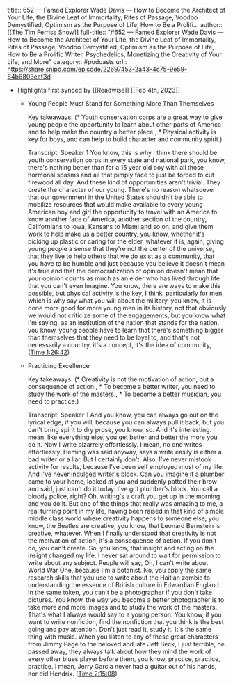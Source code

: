 title:: 652 —  Famed Explorer Wade Davis — How to Become the Architect of Your Life, the Divine Leaf of Immortality, Rites of Passage, Voodoo Demystified, Optimism as the Purpose of Life, How to Be a Prolifi...
author:: [[The Tim Ferriss Show]]
full-title:: "\#652 —  Famed Explorer Wade Davis — How to Become the Architect of Your Life, the Divine Leaf of Immortality, Rites of Passage, Voodoo Demystified, Optimism as the Purpose of Life, How to Be a Prolific Writer, Psychedelics, Monetizing the Creativity of Your Life, and More"
category:: #podcasts
url:: https://share.snipd.com/episode/22697453-2a43-4c75-9e59-64b6803caf3d

- Highlights first synced by [[Readwise]] [[Feb 4th, 2023]]
	- Young People Must Stand for Something More Than Themselves
	  
	  Key takeaways:
	  (* Youth conservation corps are a great way to give young people the opportunity to learn about other parts of America and to help make the country a better place., * Physical activity is key for boys, and can help to build character and community spirit.)
	  
	  Transcript:
	  Speaker 1
	  You know, this is why I think there should be youth conservation corps in every state and national park, you know, there's nothing better than for a 15 year old boy with all those hormonal spasms and all that pimply face to just be forced to cut firewood all day. And these kind of opportunities aren't trivial. They create the character of our young. There's no reason whatsoever that our government in the United States shouldn't be able to mobilize resources that would make available to every young American boy and girl the opportunity to travel with an America to know another face of America, another section of the country, Californians to Iowa, Kansans to Miami and so on, and give them work to help make us a better country, you know, whether it's picking up plastic or caring for the elder, whatever it is, again, giving young people a sense that they're not the center of the universe, that they live to help others that we do exist as a community, that you have to be humble and just because you believe it doesn't mean it's true and that the democratization of opinion doesn't mean that your opinion counts as much as an elder who has lived through life that you can't even Imagine. You know, there are ways to make this possible, but physical activity is the key, I think, particularly for men, which is why say what you will about the military, you know, it is done more good for more young men in its history, not that obviously we would not criticize some of the engagements, but you know what I'm saying, as an institution of the nation that stands for the nation, you know, young people have to learn that there's something bigger than themselves that they need to be loyal to, and that's not necessarily a country, it's a concept, it's the idea of community, ([Time 1:26:42](https://share.snipd.com/snip/f382fd8c-2ee6-41e0-b6ce-1824ab0bdf98))
	- Practicing Excellence
	  
	  Key takeaways:
	  (* Creativity is not the motivation of action, but a consequence of action., * To become a better writer, you need to study the work of the masters., * To become a better musician, you need to practice.)
	  
	  Transcript:
	  Speaker 1
	  And you know, you can always go out on the lyrical edge, if you will, because you can always pull it back, but you can't bring spirit to dry prose, you know, so. And it's interesting. I mean, like everything else, you get better and better the more you do it. Now I write bizarrely effortlessly. I mean, no one writes effortlessly. Heming was said anyway, says a write easily is either a bad writer or a liar. But I certainly don't. Also, I've never mistook activity for results, because I've been self employed most of my life. And I've never indulged writer's block. Can you imagine if a plumber came to your home, looked at you and suddenly patted their brow and said, just can't do it today. I've got plumber's block. You call a bloody police, right? Oh, writing's a craft you get up in the morning and you do it. But one of the things that really was amazing to me, a real turning point in my life, having been raised in that kind of simple middle class world where creativity happens to someone else, you know, the Beatles are creative, you know, that Leonard Bernstein is creative, whatever. When I finally understood that creativity is not the motivation of action, it's a consequence of action. If you don't do, you can't create. So, you know, that insight and acting on the insight changed my life. I never sat around to wait for permission to write about any subject. People will say, Oh, I can't write about World War One, because I'm a botanist. No, you apply the same research skills that you use to write about the Haitian zombie to understanding the essence of British culture in Edwardian England. In the same token, you can't be a photographer if you don't take pictures. You know, the way you become a better photographer is to take more and more images and to study the work of the masters. That's what I always would say to a young person. You know, if you want to write nonfiction, find the nonfiction that you think is the best going and pay attention. Don't just read it, study it. It's the same thing with music. When you listen to any of these great characters from Jimmy Page to the beloved and late Jeff Beck, I just terrible, he passed away, they always talk about how they mind the work of every other blues player before them, you know, practice, practice, practice. I mean, Jerry Garcia never had a guitar out of his hands, nor did Hendrix. ([Time 2:15:08](https://share.snipd.com/snip/83e136cf-b070-49fe-9d8d-a6b83ff62441))